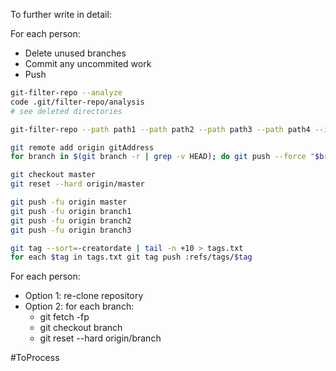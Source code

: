 To further write in detail:

For each person:
- Delete unused branches
- Commit any uncommited work
- Push

```bash
git-filter-repo --analyze
code .git/filter-repo/analysis
# see deleted directories

git-filter-repo --path path1 --path path2 --path path3 --path path4 --invert-paths --force

git remote add origin gitAddress
for branch in $(git branch -r | grep -v HEAD); do git push --force "$branch:${branch#origin/}"; done

git checkout master
git reset --hard origin/master

git push -fu origin master
git push -fu origin branch1
git push -fu origin branch2
git push -fu origin branch3

git tag --sort=-creatordate | tail -n +10 > tags.txt
for each $tag in tags.txt git tag push :refs/tags/$tag
```

For each person:
- Option 1: re-clone repository
- Option 2: for each branch:
	- git fetch -fp
	- git checkout branch
	- git reset --hard origin/branch

#ToProcess 